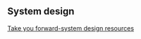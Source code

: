 ## System design

[Take you forward-system design resources](https://takeuforward.org/system-design/complete-system-design-roadmap-with-videos-for-sdes/)
